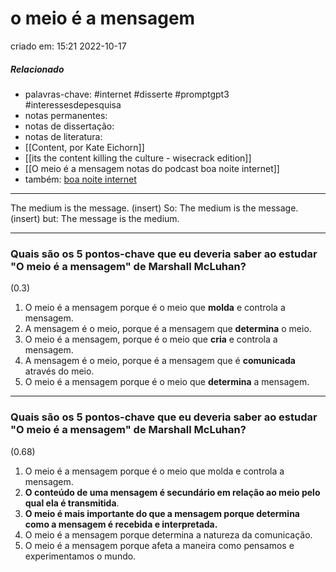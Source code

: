 # o meio é a mensagem
criado em: 15:21 2022-10-17

##### Relacionado
- palavras-chave: #internet #disserte #promptgpt3 #interessesdepesquisa 
- notas permanentes: 
- notas de dissertação:
- notas de literatura: 
- [[Content, por Kate Eichorn]]
- [[its the content killing the culture - wisecrack edition]]
- [[O meio é a mensagem notas do podcast boa noite internet]]
- também: [boa noite internet](https://podcasts.google.com/feed/aHR0cHM6Ly93d3cub21ueWNvbnRlbnQuY29tL2QvcGxheWxpc3QvMDAwOWIxNjctMGU4Mi00MTRlLTkxZWItYWFlODAxMWZjNjZkLzk3NWEzNmUwLTYyZDEtNDZkNS05MDcyLWFlY2IwMTQyMTEyMC8zOTUwNDlkNC02YzE3LTRmM2MtOTgzZS1hZWNiMDE0MjExMjkvcG9kY2FzdC5yc3M/episode/NTUyMzQ5N2EtZTcwMS00ZTc4LWI5ZDYtYWYxYjAxMzA4NDI0?sa=X&ved=0CAUQkfYCahcKEwjYoKGh_-f6AhUAAAAAHQAAAAAQNQ)

---

The medium is the message. 
(insert) So: 
The medium is the message. 
(insert) but: 
The message is the medium.

---
### Quais são os 5 pontos-chave que eu deveria saber ao estudar "O meio é a mensagem" de Marshall McLuhan?
(0.3)

1. O meio é a mensagem porque é o meio que **molda** e controla a mensagem.
2. A mensagem é o meio, porque é a mensagem que **determina** o meio.
3. O meio é a mensagem, porque é o meio que **cria** e controla a mensagem.
4. A mensagem é o meio, porque é a mensagem que é **comunicada** através do meio.
5. O meio é a mensagem porque é o meio que **determina** a mensagem.
---
### Quais são os 5 pontos-chave que eu deveria saber ao estudar "O meio é a mensagem" de Marshall McLuhan?
(0.68)

1. O meio é a mensagem porque é o meio que molda e controla a mensagem.
2. **O conteúdo de uma mensagem é secundário em relação ao meio pelo qual ela é transmitida**.
3. **O meio é mais importante do que a mensagem porque determina como a mensagem é recebida e interpretada.**
4. O meio é a mensagem porque determina a natureza da comunicação.
5. O meio é a mensagem porque afeta a maneira como pensamos e experimentamos o mundo.